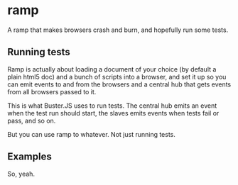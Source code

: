 # ramp

A ramp that makes browsers crash and burn, and hopefully run some tests.

## Running tests

Ramp is actually about loading a document of your choice (by default a plain html5 doc) and a bunch of scripts into a browser, and set it up so you can emit events to and from the browsers and a central hub that gets events from all browsers passed to it.

This is what Buster.JS uses to run tests. The central hub emits an event when the test run should start, the slaves emits events when tests fail or pass, and so on.

But you can use ramp to whatever. Not just running tests.

## Examples

So, yeah.
